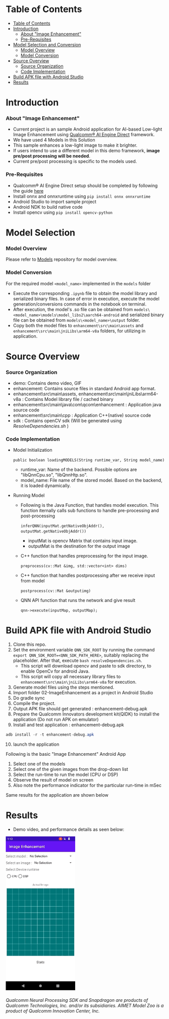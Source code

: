 # Table of Contents

- [Table of Contents](#table-of-contents)
- [Introduction](#introduction)
    + [About "Image Enhancement"](#about--image-enhancement-)
    + [Pre-Requisites](#pre-requisites)
- [Model Selection and Conversion](#model-selection-and-conversion)
    + [Model Overview](#model-overview)
    + [Model Conversion](#model-conversion)
- [Source Overview](#source-overview)
    + [Source Organization](#source-organization)
    + [Code Implementation](#code-implementation)
- [Build APK file with Android Studio](#build-apk-file-with-android-studio)
- [Results](#results)

# Introduction

### About "Image Enhancement" 

- Current project is an sample Android application for AI-based Low-light Image Enhancement using [Qualcomm® AI Engine Direct](https://docs.qualcomm.com/bundle/publicresource/topics/80-63442-50/introduction.html) framework.
- We have used 4 Models in this Solution
- This sample enhances a low-light image to make it brighter.
- If users intend to use a different model in this demo framework, **image pre/post processing will be needed**. 
- Current pre/post processing is specific to the models used. 

### Pre-Requisites 

- Qualcomm® AI Engine Direct setup should be completed by following the guide [here](https://docs.qualcomm.com/bundle/publicresource/topics/80-63442-50/setup.html)
- Install onnx and onnxruntime using `pip install onnx onnxruntime`
- Android Studio to import sample project
- Android NDK to build native code
- Install opencv using ```pip install opencv-python```

# Model Selection

### Model Overview

Please refer to [Models](https://github.qualcomm.com/qualcomm-model-zoo-public-mirror/models-for-solutions/tree/main/02-low-light-enhancement) repository for model overview.

### Model Conversion

For the required model `<model_name>` implemented in the `models` folder

- Execute the corresponding `.ipynb` file to obtain the model library and serialized binary files. In case of error in execution, execute the model generation/conversions commands in the notebook on terminal.
- After execution, the model's .so file can be obtained from `models\<model_name>\models\model_libs2\aarch64-android` and serialized binary file can be obtained from `models\<model_name>\output` folder.
- Copy both the model files to `enhancement\src\main\assets` and `enhancement\src\main\jniLibs\arm64-v8a` folders, for utilizing in application.


# Source Overview

### Source Organization

- demo: Contains demo video, GIF 
- enhancement: Contains source files in standard Android app format.
- enhancement\src\main\assets, enhancement\src\main\jniLibs\arm64-v8a : Contains Model library file / cached binary
- enhancement\src\main\java\com\qcom\enhancement : Application java source code
- enhancement\src\main\cpp : Application C++(native) source code
- sdk : Contains openCV sdk (Will be generated using _ResolveDependencies.sh_ )
   
### Code Implementation

- Model Initialization

  `public boolean loadingMODELS(String runtime_var, String model_name)`
    - runtime_var: Name of the backend. Possible options are "libQnnCpu.so", "libQnnHtp.so".
    - model_name: File name of the stored model. Based on the backend, it is loaded dynamically.
  
- Running Model

    - Following is the Java Function, that handles model execution. This function iternally calls sub functions to handle pre-processing and post-processing

      `inferQNN(inputMat.getNativeObjAddr(), outputMat.getNativeObjAddr())`
        - inputMat is opencv Matrix that contains input image.
        - outputMat is the destination for the output image

    - C++ function that handles preprocessing for the input image.

      `preprocess(cv::Mat &img, std::vector<int> dims) `

    - C++ function that handles postprocessing after we receive input from model

      `postprocess(cv::Mat &outputimg)`

    - QNN API function that runs the network and give result

      `qnn->execute(inputMap, outputMap);`


# Build APK file with Android Studio  

1. Clone this repo.
2. Set the environment variable `QNN_SDK_ROOT` by running the command `export QNN_SDK_ROOT=<QNN_SDK_PATH_HERE>`, suitably replacing the placeholder. After that, execute `bash resolveDependencies.sh`.
    * This script will download opencv and paste to sdk directory, to enable OpenCv for android Java.
    * This script will copy all necessary library files to `enhancement\src\main\jniLibs\arm64-v8a` for execution.
3. Generate model files using the steps mentioned.
4. Import folder 02-ImageEnhancement as a project in Android Studio 
5. Do gradle sync
6. Compile the project. 
7. Output APK file should get generated : enhancement-debug.apk
8. Prepare the Qualcomm Innovators development kit(QIDK) to install the application (Do not run APK on emulator)
9. Install and test application : enhancement-debug.apk

```java
adb install -r -t enhancement-debug.apk
```

10. launch the application

Following is the basic "Image Enhancement" Android App 

1. Select one of the models
2. Select one of the given images from the drop-down list
3. Select the run-time to run the model (CPU or DSP)
4. Observe the result of model on screen
5. Also note the performance indicator for the particular run-time in mSec

Same results for the application are shown below 

# Results

- Demo video, and performance details as seen below:
	
![Demo video.](demo/EnhancementDemo.gif)

###### *Qualcomm Neural Processing SDK and Snapdragon are products of Qualcomm Technologies, Inc. and/or its subsidiaries. AIMET Model Zoo is a product of Qualcomm Innovation Center, Inc.*